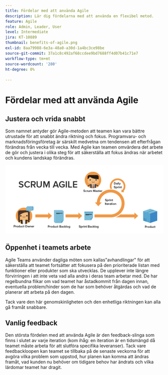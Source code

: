 ```yaml
---
title: Fördelar med att använda Agile
description: Lär dig fördelarna med att använda en flexibel metod.
feature: Agile
role: Admin, Leader, User
level: Intermediate
jira: KT-10889
thumbnail: benefits-of-agile.png
exl-id: 8aa79988-6e3a-48a0-a30d-1a4bc3ce98be
source-git-commit: 37a1c8c492af68ccdee9bd7688ff4d07b41c71e7
workflow-type: tm+mt
source-wordcount: '280'
ht-degree: 0%

---
```


# Fördelar med att använda Agile

## Justera och vrida snabbt

Som namnet antyder gör Agile-metoden att teamen kan vara bättre utrustade för att snabbt ändra riktning och fokus. Programvaru- och marknadsföringsföretag är särskilt medvetna om tendensen att efterfrågan förändras från vecka till vecka. Med Agile kan teamen omvärdera det arbete de gör och justera i olika steg för att säkerställa att fokus ändras när arbetet och kundens landskap förändras.

![Flexibel arbetsström](assets/agile-work-stream.png)

## Öppenhet i teamets arbete

Agile Teams använder dagliga möten som kallas&quot;avhandlingar&quot; för att säkerställa att teamet fortsätter att fokusera på den prioriterade listan med funktioner eller produkter som ska utvecklas. De upplever inte längre förvirringen i att inte veta vad alla andra i deras team arbetar med. De har regelbundna flikar om vad teamet har åstadkommit från dagen innan, eventuella problem/hinder som de har som behöver åtgärdas och vad de planerar att arbeta på den dagen.



Tack vare den här genomskinligheten och den enhetliga riktningen kan alla gå framåt snabbare.



## Vanlig feedback

Den största fördelen med att använda Agile är den feedback-slinga som finns i slutet av varje iteration (kom ihåg: en iteration är en tidsmängd då teamet måste arbeta för att slutföra specifika leveranser). Tack vare feedbackloopen kan teamet se tillbaka på de senaste veckorna för att avgöra vilka problem som uppstod, hur planen kan komma att ändras framåt, vad kunden nu behöver om tidigare behov har ändrats och vilka lärdomar teamet har dragit.

